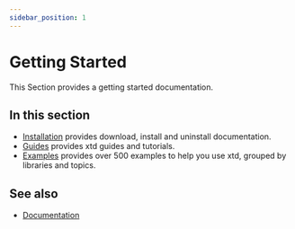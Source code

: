 ```yaml
---
sidebar_position: 1
---
```


# Getting Started

This Section provides a getting started documentation.

## In this section

- [Installation](../downloads.md) provides download, install and uninstall documentation.
- [Guides](guides/guides.md) provides xtd guides and tutorials.
- [Examples](https://github.com/gammasoft71/xtd/blob/master/examples/README.md) provides over 500 examples to help you use xtd, grouped by libraries and topics.

## See also

- [Documentation](documentation.md)
